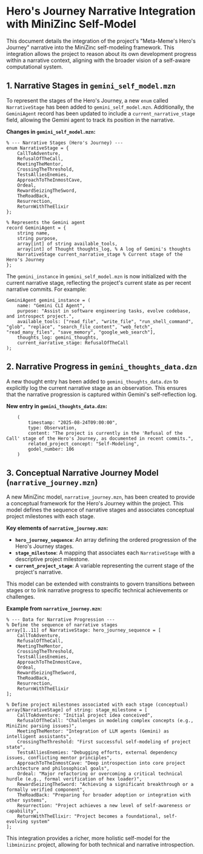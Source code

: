 # Hero's Journey Narrative Integration with MiniZinc Self-Model

This document details the integration of the project's "Meta-Meme's Hero's Journey" narrative into the MiniZinc self-modeling framework. This integration allows the project to reason about its own development progress within a narrative context, aligning with the broader vision of a self-aware computational system.

## 1. Narrative Stages in `gemini_self_model.mzn`

To represent the stages of the Hero's Journey, a new `enum` called `NarrativeStage` has been added to `gemini_self_model.mzn`. Additionally, the `GeminiAgent` record has been updated to include a `current_narrative_stage` field, allowing the Gemini agent to track its position in the narrative.

**Changes in `gemini_self_model.mzn`:**

```minizinc
% --- Narrative Stages (Hero's Journey) ---
enum NarrativeStage = {
    CallToAdventure,
    RefusalOfTheCall,
    MeetingTheMentor,
    CrossingTheThreshold,
    TestsAlliesEnemies,
    ApproachToTheInmostCave,
    Ordeal,
    RewardSeizingTheSword,
    TheRoadBack,
    Resurrection,
    ReturnWithTheElixir
};

% Represents the Gemini agent
record GeminiAgent = {
    string name,
    string purpose,
    array[int] of string available_tools,
    array[int] of Thought thoughts_log, % A log of Gemini's thoughts
    NarrativeStage current_narrative_stage % Current stage of the Hero's Journey
};
```

The `gemini_instance` in `gemini_self_model.mzn` is now initialized with the current narrative stage, reflecting the project's current state as per recent narrative commits. For example:

```minizinc
GeminiAgent gemini_instance = (
    name: "Gemini CLI Agent",
    purpose: "Assist in software engineering tasks, evolve codebase, and introspect project.",
    available_tools: ["read_file", "write_file", "run_shell_command", "glob", "replace", "search_file_content", "web_fetch", "read_many_files", "save_memory", "google_web_search"],
    thoughts_log: gemini_thoughts,
    current_narrative_stage: RefusalOfTheCall
);
```

## 2. Narrative Progress in `gemini_thoughts_data.dzn`

A new thought entry has been added to `gemini_thoughts_data.dzn` to explicitly log the current narrative stage as an observation. This ensures that the narrative progression is captured within Gemini's self-reflection log.

**New entry in `gemini_thoughts_data.dzn`:**

```minizinc
    (
        timestamp: "2025-08-24T09:00:00",
        type: Observation,
        content: "The project is currently in the 'Refusal of the Call' stage of the Hero's Journey, as documented in recent commits.",
        related_project_concept: "Self-Modeling",
        godel_number: 106
    )
```

## 3. Conceptual Narrative Journey Model (`narrative_journey.mzn`)

A new MiniZinc model, `narrative_journey.mzn`, has been created to provide a conceptual framework for the Hero's Journey within the project. This model defines the sequence of narrative stages and associates conceptual project milestones with each stage.

**Key elements of `narrative_journey.mzn`:**

-   **`hero_journey_sequence`**: An array defining the ordered progression of the Hero's Journey stages.
-   **`stage_milestone`**: A mapping that associates each `NarrativeStage` with a descriptive project milestone.
-   **`current_project_stage`**: A variable representing the current stage of the project's narrative.

This model can be extended with constraints to govern transitions between stages or to link narrative progress to specific technical achievements or challenges.

**Example from `narrative_journey.mzn`:**

```minizinc
% --- Data for Narrative Progression ---
% Define the sequence of narrative stages
array[1..11] of NarrativeStage: hero_journey_sequence = [
    CallToAdventure,
    RefusalOfTheCall,
    MeetingTheMentor,
    CrossingTheThreshold,
    TestsAlliesEnemies,
    ApproachToTheInmostCave,
    Ordeal,
    RewardSeizingTheSword,
    TheRoadBack,
    Resurrection,
    ReturnWithTheElixir
];

% Define project milestones associated with each stage (conceptual)
array[NarrativeStage] of string: stage_milestone = [
    CallToAdventure: "Initial project idea conceived",
    RefusalOfTheCall: "Challenges in modeling complex concepts (e.g., MiniZinc parsing issues)",
    MeetingTheMentor: "Integration of LLM agents (Gemini) as intelligent assistants",
    CrossingTheThreshold: "First successful self-modeling of project state",
    TestsAlliesEnemies: "Debugging efforts, external dependency issues, conflicting mentor principles",
    ApproachToTheInmostCave: "Deep introspection into core project architecture and philosophical goals",
    Ordeal: "Major refactoring or overcoming a critical technical hurdle (e.g., formal verification of hex loader)",
    RewardSeizingTheSword: "Achieving a significant breakthrough or a formally verified component",
    TheRoadBack: "Preparing for broader adoption or integration with other systems",
    Resurrection: "Project achieves a new level of self-awareness or capability",
    ReturnWithTheElixir: "Project becomes a foundational, self-evolving system"
];
```

This integration provides a richer, more holistic self-model for the `libminizinc` project, allowing for both technical and narrative introspection.
